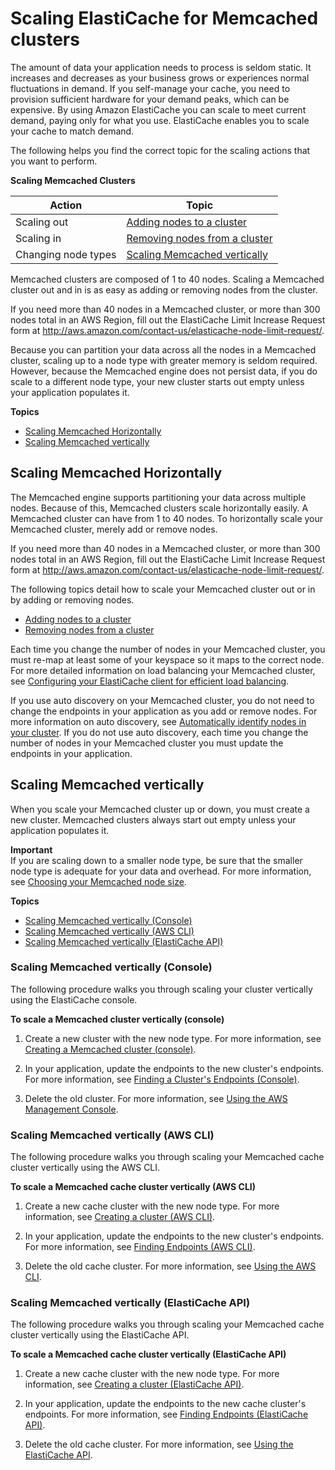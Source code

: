 # Scaling ElastiCache for Memcached clusters<a name="Scaling"></a>

The amount of data your application needs to process is seldom static\. It increases and decreases as your business grows or experiences normal fluctuations in demand\. If you self\-manage your cache, you need to provision sufficient hardware for your demand peaks, which can be expensive\. By using Amazon ElastiCache you can scale to meet current demand, paying only for what you use\. ElastiCache enables you to scale your cache to match demand\.

The following helps you find the correct topic for the scaling actions that you want to perform\.


**Scaling Memcached Clusters**  

| Action | Topic | 
| --- | --- | 
|  Scaling out  |  [Adding nodes to a cluster](Clusters.AddNode.md)  | 
|  Scaling in  |  [Removing nodes from a cluster](Clusters.DeleteNode.md)  | 
|  Changing node types  |  [Scaling Memcached vertically](#Scaling.Memcached.Vertically)  | 

Memcached clusters are composed of 1 to 40 nodes\. Scaling a Memcached cluster out and in is as easy as adding or removing nodes from the cluster\. 

If you need more than 40 nodes in a Memcached cluster, or more than 300 nodes total in an AWS Region, fill out the ElastiCache Limit Increase Request form at [http://aws\.amazon\.com/contact\-us/elasticache\-node\-limit\-request/](http://aws.amazon.com/contact-us/elasticache-node-limit-request/)\.

Because you can partition your data across all the nodes in a Memcached cluster, scaling up to a node type with greater memory is seldom required\. However, because the Memcached engine does not persist data, if you do scale to a different node type, your new cluster starts out empty unless your application populates it\.

**Topics**
+ [Scaling Memcached Horizontally](#Scaling.Memcached.Horizontally)
+ [Scaling Memcached vertically](#Scaling.Memcached.Vertically)

## Scaling Memcached Horizontally<a name="Scaling.Memcached.Horizontally"></a>

The Memcached engine supports partitioning your data across multiple nodes\. Because of this, Memcached clusters scale horizontally easily\. A Memcached cluster can have from 1 to 40 nodes\. To horizontally scale your Memcached cluster, merely add or remove nodes\.

If you need more than 40 nodes in a Memcached cluster, or more than 300 nodes total in an AWS Region, fill out the ElastiCache Limit Increase Request form at [http://aws\.amazon\.com/contact\-us/elasticache\-node\-limit\-request/](http://aws.amazon.com/contact-us/elasticache-node-limit-request/)\.

The following topics detail how to scale your Memcached cluster out or in by adding or removing nodes\.
+ [Adding nodes to a cluster](Clusters.AddNode.md)
+ [Removing nodes from a cluster](Clusters.DeleteNode.md)

Each time you change the number of nodes in your Memcached cluster, you must re\-map at least some of your keyspace so it maps to the correct node\. For more detailed information on load balancing your Memcached cluster, see [Configuring your ElastiCache client for efficient load balancing](BestPractices.LoadBalancing.md)\.

If you use auto discovery on your Memcached cluster, you do not need to change the endpoints in your application as you add or remove nodes\. For more information on auto discovery, see [Automatically identify nodes in your cluster](AutoDiscovery.md)\. If you do not use auto discovery, each time you change the number of nodes in your Memcached cluster you must update the endpoints in your application\.

## Scaling Memcached vertically<a name="Scaling.Memcached.Vertically"></a>

When you scale your Memcached cluster up or down, you must create a new cluster\. Memcached clusters always start out empty unless your application populates it\. 

**Important**  
If you are scaling down to a smaller node type, be sure that the smaller node type is adequate for your data and overhead\. For more information, see [Choosing your Memcached node size](nodes-select-size.md#CacheNodes.SelectSize)\.

**Topics**
+ [Scaling Memcached vertically \(Console\)](#Scaling.Memcached.Vertically.CON)
+ [Scaling Memcached vertically \(AWS CLI\)](#Scaling.Memcached.Vertically.CLI)
+ [Scaling Memcached vertically \(ElastiCache API\)](#Scaling.Memcached.Vertically.API)

### Scaling Memcached vertically \(Console\)<a name="Scaling.Memcached.Vertically.CON"></a>

The following procedure walks you through scaling your cluster vertically using the ElastiCache console\.

**To scale a Memcached cluster vertically \(console\)**

1. Create a new cluster with the new node type\. For more information, see [Creating a Memcached cluster \(console\)](Clusters.Create.md#Clusters.Create.CON.Memcached)\.

1. In your application, update the endpoints to the new cluster's endpoints\. For more information, see [Finding a Cluster's Endpoints \(Console\)](Endpoints.md#Endpoints.Find.Memcached)\.

1. Delete the old cluster\. For more information, see [Using the AWS Management Console](Clusters.Delete.md#Clusters.Delete.CON)\.

### Scaling Memcached vertically \(AWS CLI\)<a name="Scaling.Memcached.Vertically.CLI"></a>

The following procedure walks you through scaling your Memcached cache cluster vertically using the AWS CLI\.

**To scale a Memcached cache cluster vertically \(AWS CLI\)**

1. Create a new cache cluster with the new node type\. For more information, see [Creating a cluster \(AWS CLI\)](Clusters.Create.md#Clusters.Create.CLI)\.

1. In your application, update the endpoints to the new cluster's endpoints\. For more information, see [Finding Endpoints \(AWS CLI\)](Endpoints.md#Endpoints.Find.CLI)\.

1. Delete the old cache cluster\. For more information, see [Using the AWS CLI](Clusters.Delete.md#Clusters.Delete.CLI)\.

### Scaling Memcached vertically \(ElastiCache API\)<a name="Scaling.Memcached.Vertically.API"></a>

The following procedure walks you through scaling your Memcached cache cluster vertically using the ElastiCache API\.

**To scale a Memcached cache cluster vertically \(ElastiCache API\)**

1. Create a new cache cluster with the new node type\. For more information, see [Creating a cluster \(ElastiCache API\)](Clusters.Create.md#Clusters.Create.API)\.

1. In your application, update the endpoints to the new cache cluster's endpoints\. For more information, see [Finding Endpoints \(ElastiCache API\)](Endpoints.md#Endpoints.Find.API)\.

1. Delete the old cache cluster\. For more information, see [Using the ElastiCache API](Clusters.Delete.md#Clusters.Delete.API)\.